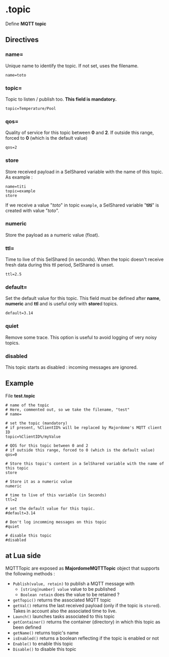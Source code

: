 # .topic
Define **MQTT topic**

## Directives

### name=
Unique name to identify the topic. If not set, uses the filename.
```
name=toto
```

### topic=
Topic to listen / publish too. **This field is mandatory.**
```
topic=Temperature/Pool
```

### qos=
Quality of service for this topic between **0** and **2**. If outside this range, forced to **0** (which is the default value)
```
qos=2
```

### store
Store received payload in a SelShared variable with the name of this topic. As example :
```
name=titi
topic=example
store
```
If we receive a value "*toto*" in topic `example`, a SelShared variable "**titi**" is created with value "*toto*".

### numeric
Store the payload as a numeric value (float).

### ttl=
Time to live of this SelShared (in seconds). When the topic doesn't receive fresh data during this ttl period, SelShared is unset.
```
ttl=2.5
```

### default=
Set the default value for this topic. This field must be defined after **name**, **numeric** and **ttl** and is useful only with **store**d topics.
```
default=3.14
```

### quiet
Remove some trace. This option is useful to avoid logging of very noisy topics.

### disabled
This topic starts as disabled : incoming messages are ignored.

## Example
File **test.topic**
```
# name of the topic
# Here, commented out, so we take the filename, "test"
# name=

# set the topic (mandatory)
# if present, %ClientID% will be replaced by Majordome's MQTT client ID
topic=%ClientID%/myValue

# QOS for this topic between 0 and 2
# if outside this range, forced to 0 (which is the default value)
qos=0

# Store this topic's content in a SelShared variable with the name of this topic
store

# Store it as a numeric value
numeric

# time to live of this variable (in Seconds)
ttl=2

# set the default value for this topic.
#default=3.14

# Don't log incomming messages on this topic
#quiet

# disable this topic
#disabled
```
## at Lua side

MQTTTopic are exposed as **MajordomeMQTTTopic** object that supports the following methods :
  - `Publish(value, retain)` to publish a MQTT message with
    - `[string|number] value` value to be published
    - `Boolean retain` does the value to be retained ?
  - `getTopic()` returns the associated MQTT topic
  - `getVal()` returns the last received payload (only if the topic is `stored`). Takes in account also the associated time to live.
  - `Launch()` launches tasks associated to this topic
  - `getContainer()` returns the container (directory) in which this topic as been defined
  - `getName()` returns topic's name
  - `isEnabled()` returns a boolean reflecting if the topic is enabled or not
  - `Enable()` to enable this topic
  - `Disable()` to disable this topic
